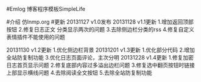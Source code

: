  
#Emlog 博客程序模板SimpleLife

#介绍
    仿lnmp.org
#更新
  20131127    v1.0发布
  20131128    v1.1更新
      1.增加返回顶部按钮
      2.修复日志正文 分类显示两次的问题
      3.去除侧边栏分类的rss
      4.修复自定义表情插件不能使用的问题

  20131130    v1.2更新
      1.优化侧边栏背景
  20131201    v1.3更新
      1.优化部分代码
      2.增加全站防复制功能
      3.优化日志页面评论，主次分明
  20131228    v1.4更新
      1.修复加密日志首页显示问题
      2.修复底部内容过多溢出边栏问题
      3.修复选中翻页按钮时链接上部显示横线问题
      4.去除阅读全文按钮
      5.去除全站防复制功能

